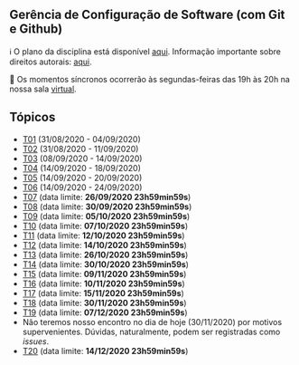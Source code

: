 ## Gerência de Configuração de Software (com Git e Github)

:information_source: O plano da disciplina está disponível [aqui](./media/plano-gcs.pdf). Informação importante sobre direitos autorais: [aqui](./media/recomendacao-prograd.pdf).

:cinema: Os momentos síncronos ocorrerão às segundas-feiras das 19h às 20h na nossa sala [virtual](https://meet.google.com/lookup/b2q7k34nbs).

## Tópicos

- [T01](./topicos/01.md) (31/08/2020 - 04/09/2020)
- [T02](./topicos/02.md) (31/08/2020 - 11/09/2020)
- [T03](./topicos/03.md) (08/09/2020 - 14/09/2020)
- [T04](./topicos/04.md) (14/09/2020 - 18/09/2020)
- [T05](./topicos/05.md) (14/09/2020 - 20/09/2020)
- [T06](./topicos/06.md) (14/09/2020 - 24/09/2020)
- [T07](./topicos/07.md) (data limite: **26/09/2020 23h59min59s**)
- [T08](./topicos/08.md) (data limite: **30/09/2020 23h59min59s**)
- [T09](./topicos/09.md) (data limite: **05/10/2020 23h59min59s**)
- [T10](./topicos/10.md) (data limite: **07/10/2020 23h59min59s**)
- [T11](./topicos/11.md) (data limite: **12/10/2020 23h59min59s**)
- [T12](./topicos/12.md) (data limite: **14/10/2020 23h59min59s**)
- [T13](./topicos/13.md) (data limite: **26/10/2020 23h59min59s**)
- [T14](./topicos/14.md) (data limite: **30/10/2020 23h59min59s**)
- [T15](./topicos/15.md) (data limite: **09/11/2020 23h59min59s**)
- [T16](./topicos/16.md) (data limite: **10/11/2020 23h59min59s**)
- [T17](./topicos/17.md) (data limite: **15/11/2020 23h59min59s**)
- [T18](./topicos/18.md) (data limite: **30/11/2020 23h59min59s**)
- [T19](./topicos/19.md) (data limite: **07/12/2020 23h59min59s**)
- Não teremos nosso encontro no dia de hoje (30/11/2020) por motivos supervenientes. Dúvidas, naturalmente,
podem ser registradas como _issues_. 
- [T20](./topicos/20.md) (data limite: **14/12/2020 23h59min59s**)

